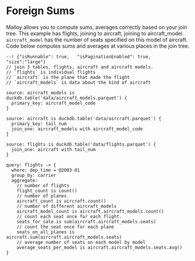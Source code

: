 # Foreign Sums
Malloy allows you to compute sums, averages correctly based on your join tree.  This example has flights, joining to aircraft, joining to aircraft_model.
`aircraft_model` has the number of seats specified on this model of aircraft.  Code below computes sums and averages at various places in the join tree.

```malloy
--! {"isRunnable": true,   "isPaginationEnabled": true, "size":"large"}
// join 3 tables, flights, aircraft and aircraft models.
// `flights` is individual flights
// `aircraft` is the plane that made the flight
// `aircraft_models` is data about the kind of aircraft

source: aircraft_models is duckdb.table('data/aircraft_models.parquet') {
  primary_key: aircraft_model_code
}

source: aircraft is duckdb.table('data/aircraft.parquet') {
  primary_key: tail_num
  join_one: aircraft_models with aircraft_model_code
}

source: flights is duckdb.table('data/flights.parquet') {
  join_one: aircraft with tail_num
}

query: flights -> {
  where: dep_time = @2003-01
  group_by: carrier
  aggregate:
    // number of flights
    flight_count is count()
    // number of planes
    aircraft_count is aircraft.count()
    // number of different aircraft_models
    aircraft_model_count is aircraft.aircraft_models.count()
    // count each seat once for each flight.
    seats_for_sale is sum(aircraft.aircraft_models.seats)
    // count the seat once for each plane
    seats_on_all_planes is aircraft.sum(aircraft.aircraft_models.seats)
    // average number of seats on each model by model
    average_seats_per_model is aircraft.aircraft_models.seats.avg()
}
```
